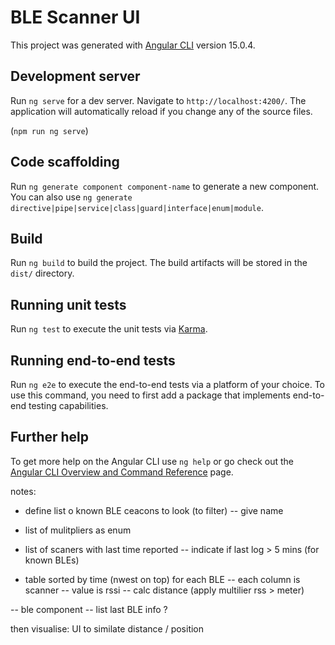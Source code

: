 # BLE Scanner UI 

This project was generated with [Angular CLI](https://github.com/angular/angular-cli) version 15.0.4.

## Development server

Run `ng serve` for a dev server. Navigate to `http://localhost:4200/`. The application will automatically reload if you change any of the source files.

(`npm run ng serve`)

## Code scaffolding

Run `ng generate component component-name` to generate a new component. You can also use `ng generate directive|pipe|service|class|guard|interface|enum|module`.

## Build

Run `ng build` to build the project. The build artifacts will be stored in the `dist/` directory.

## Running unit tests

Run `ng test` to execute the unit tests via [Karma](https://karma-runner.github.io).

## Running end-to-end tests

Run `ng e2e` to execute the end-to-end tests via a platform of your choice. To use this command, you need to first add a package that implements end-to-end testing capabilities.

## Further help

To get more help on the Angular CLI use `ng help` or go check out the [Angular CLI Overview and Command Reference](https://angular.io/cli) page.


notes:

- define list o known BLE ceacons to look (to filter) 
-- give name

- list of mulitpliers as enum

- list of scaners with last time reported
-- indicate if last log > 5 mins (for known BLEs)


- table sorted by time (nwest on top) for each BLE
-- each column is scanner
-- value is rssi 
-- calc distance (apply multilier rss > meter)


-- ble component
-- list last BLE info ?

then visualise:
UI to similate distance / position